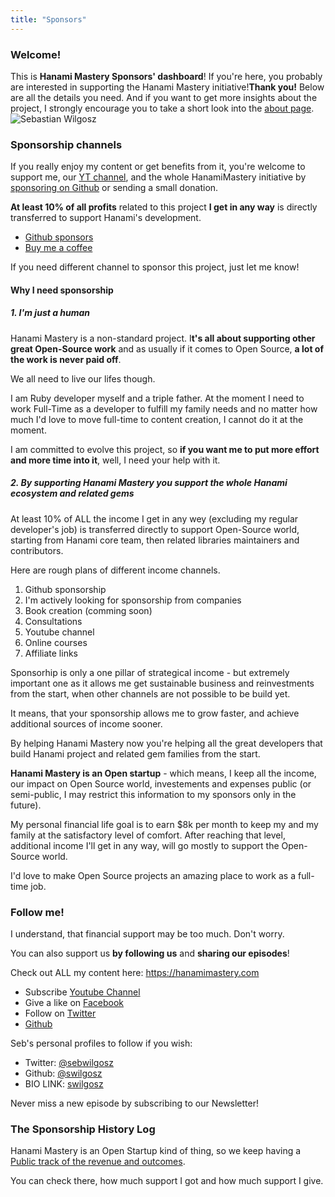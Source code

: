 ```yaml
---
title: "Sponsors"
---
```


### Welcome!

<Grid container spacing={2}>
  <Grid item xs={12} md={6}>
    <Typography paragraph>This is <strong>Hanami Mastery Sponsors' dashboard</strong>!</Typography>
     <Typography paragraph>If you're here, you probably are interested in supporting the Hanami Mastery initiative!</Typography><Typography paragraph><strong>Thank you!</strong></Typography>
    <Typography paragraph>Below are all the details you need.</Typography>
    <Typography paragraph> And if you want to get more insights about the project, I strongly encourage you to take a short look into the <a href="/about" target="_blank">about page</a>.</Typography>
  </Grid>
  <Grid item xs={12} md={6}>
    <img alt='Sebastian Wilgosz' src='/images/team/swilgosz-small.jpg' />
  </Grid>
</Grid>

<br />

### Sponsorship channels

If you really enjoy my content or get benefits from it, you're welcome to support me, our [YT channel](https://www.youtube.com/channel/UC4Z5nwSfZrUO4NI_n9SY3uQ), and the whole HanamiMastery initiative by [sponsoring on Github](https://github.com/sponsors/swilgosz) or sending a small donation.

**At least 10% of all profits** related to this project **I get in any way** is directly transferred to support Hanami's development.

- [Github sponsors](https://github.com/sponsors/swilgosz)
- [Buy me a coffee](https://www.buymeacoffee.com/swilgosz)

If you need different channel to sponsor this project, just let me know!

#### Why I need sponsorship

##### 1. I'm just a human

Hanami Mastery is a non-standard project. I**t's all about supporting other great Open-Source work** and as usually if it comes to Open Source, **a lot of the work is never paid off**.

We all need to live our lifes though.

I am Ruby developer myself and a triple father. At the moment I need to work Full-Time as a developer to fulfill my family needs and no matter how much I'd love to move full-time to content creation, I cannot do it at the moment.

I am committed to evolve this project, so **if you want me to put more effort and more time into it**, well, I need your help with it.

##### 2. By supporting Hanami Mastery you support the whole Hanami ecosystem and related gems

At least 10% of ALL the income I get in any wey (excluding my regular developer's job) is transferred directly to support Open-Source world, starting from Hanami core team, then related libraries maintainers and contributors.

Here are rough plans of different income channels.

1. Github sponsorship
2. I'm actively looking for sponsorship from companies
3. Book creation (comming soon)
4. Consultations
5. Youtube channel
6. Online courses
7. Affiliate links

Sponsorhip is only a one pillar of strategical income - but extremely important one as it allows me get sustainable business and reinvestments from the start, when other channels are not possible to be build yet.

It means, that your sponsorship allows me to grow faster, and achieve additional sources of income sooner.

By helping Hanami Mastery now you're helping all the great developers that build Hanami project and related gem families from the start.

**Hanami Mastery is an Open startup** - which means, I keep all the income, our impact on Open Source world, investements and expenses public (or semi-public, I may restrict this information to my sponsors only in the future).

My personal financial life goal is to earn $8k per month to keep my and my family at the satisfactory level of comfort. After reaching that level, additional income I'll get in any way, will go mostly to support the Open-Source world.

I'd love to make Open Source projects an amazing place to work as a full-time job.

### Follow me!

I understand, that financial support may be too much. Don't worry.

You can also support us **by following us** and **sharing our episodes**!

Check out ALL my content here: https://hanamimastery.com

- Subscribe [Youtube Channel](https://www.youtube.com/channel/UC4Z5nwSfZrUO4NI_n9SY3uQ)
- Give a like on [Facebook](https://www.facebook.com/hanamimasteryfb)
- Follow on [Twitter](https://twitter.com/hanamimastery)
- [Github](https://github.com/hanamimastery)

Seb's personal profiles to follow if you wish:

- Twitter: [@sebwilgosz](https://twitter.com/sebwilgosz)
- Github: [@swilgosz](https://github.com/swilgosz)
- BIO LINK: [swilgosz](https://bio.link/swilgosz)

Never miss a new episode by subscribing to our Newsletter!

<EmailSubscriptionForm />

### The Sponsorship History Log

Hanami Mastery is an Open Startup kind of thing, so we keep having a [Public track of the revenue and outcomes](https://hanamimastery.notion.site/Hanami-Mastery-Finance-Log-61466ad21a9f4fe4807e13836cbd32f1).

You can check there, how much support I got and how much support I give.
